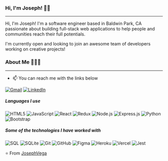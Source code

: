 ### Hi, I'm Joseph! 👋🏼 
_______________________________________________________________________________________________________________________

Hi, I'm Joseph! I'm a software engineer based in Baldwin Park, CA passionate about building full-stack web applications to help people and communities reach their full potentials. 

I'm currently open and looking to join an awesome team of developers working on creative projects!

### About Me 🧑🏼‍💻
_______________________________________________________________________________________________________________________

- :mailbox: You can reach me with the links below

[![Gmail](https://img.shields.io/badge/-GMAIL-D14836?style=for-the-badge&logo=gmail&logoColor=white)](mailto:javega175@gmail.com)
[![LinkedIn](https://img.shields.io/badge/-LINKEDIN-0077B5?style=for-the-badge&logo=linkedin&logoColor=white)](https://www.linkedin.com/in/josephavega/)

##### Languages I use

![HTML5](https://img.shields.io/badge/-HTML5-000000?style=flat&logo=html5)
![JavaScript](https://img.shields.io/badge/-JavaScript-000000?style=flat&logo=javascript)
![React](https://img.shields.io/badge/-React-222222?style=flat&logo=React&logoColor=61DAFB)
<img alt="Redux" src="https://img.shields.io/badge/redux%20-%23593d88.svg?&style=for-the-badge&logo=redux&logoColor=white"/>
![Node.js](https://img.shields.io/badge/-Node.js-222222?style=flat&logo=node.js&logoColor=339933)
<img alt="Express.js" src="https://img.shields.io/badge/express.js%20-%23404d59.svg?&style=for-the-badge"/>
![Python](https://img.shields.io/badge/-Python-000000?style=flat&logo=python)
<img alt="Bootstrap" src="https://img.shields.io/badge/bootstrap%20-%23563D7C.svg?&style=for-the-badge&logo=bootstrap&logoColor=white"/>


##### Some of the technologies I have worked with

![SQL](https://img.shields.io/badge/-SQL-000000?style=flat&logo=postgresql)
<img alt="SQLite" src ="https://img.shields.io/badge/sqlite-%2307405e.svg?&style=for-the-badge&logo=sqlite&logoColor=white"/>
![Git](https://img.shields.io/badge/-Git-222222?style=flat&logo=git&logoColor=F05032)
![GitHub](https://img.shields.io/badge/-GitHub-222222?style=flat&logo=github&logoColor=181717)
<img alt="Figma" src="https://img.shields.io/badge/figma%20-%23F24E1E.svg?&style=for-the-badge&logo=figma&logoColor=white"/>
<img alt="Heroku" src="https://img.shields.io/badge/heroku%20-%23430098.svg?&style=for-the-badge&logo=heroku&logoColor=white"/>
<img alt="Vercel" src="https://img.shields.io/badge/vercel%20-%23000000.svg?&style=for-the-badge&logo=vercel&logoColor=white"/>
<img alt="Jest" src="https://img.shields.io/badge/-jest-%23C21325?&style=for-the-badge&logo=jest&logoColor=white"/>

⭐️ From [JosephVega](https://github.com/joseph-vega12)
